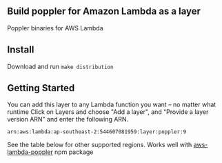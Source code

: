 ## Build poppler for Amazon Lambda as a layer
Poppler binaries for AWS Lambda

## Install
Download and run `make distribution`

## Getting Started
You can add this layer to any Lambda function you want – no matter what runtime
Click on Layers and choose "Add a layer", and "Provide a layer version ARN" and enter the following ARN.

```
arn:aws:lambda:ap-southeast-2:544607081959:layer:poppler:9
```

See the table below for other supported regions.
Works well with [aws-lambda-poppler](https://github.com/jeylabs/aws-lambda-poppler) npm package
